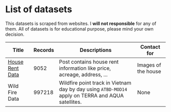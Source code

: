 # List of datasets

This datasets is scraped from websites. I **will not responsible** for any of them. All of datasets is for educational purpose, please mind your own decision.

| Title                                                        | Records | Descriptions                                                 | Contact for         |
| ------------------------------------------------------------ | ------- | ------------------------------------------------------------ | ------------------- |
| [House Rent Data](https://github.com/vanviethieuanh/dataset/tree/main/house-rent) | 9052    | Post contains house rent information like price, acreage, address, ... | Images of the house |
| Wild Fire Data                                               | 997218  | Wildfire point track in Vietnam day by day using  `ATBD-MOD14` apply on TERRA and AQUA satellites. | None                |
